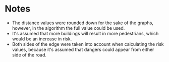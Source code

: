 # Notes

- The distance values were rounded down for the sake of the graphs, however, in the algorithm the full value could be used.
- It's assumed that more buildings will result in more pedestrians, which would be an increase in risk.
- Both sides of the edge were taken into account when calculating the risk values, because it's assumed that dangers could appear from either side of the road.
